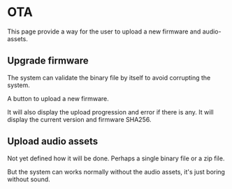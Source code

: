 # OTA

This page provide a way for the user to upload a new firmware and audio-assets.

## Upgrade firmware

The system can validate the binary file by itself to avoid corrupting the system.

A button to upload a new firmware.

It will also display the upload progression and error if there is any.
It will display the current version and firmware SHA256.

## Upload audio assets

Not yet defined how it will be done.
Perhaps a single binary file or a zip file.

But the system can works normally without the audio assets, it's just boring without sound.



